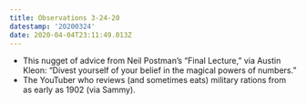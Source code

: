 ```yaml
---
title: Observations 3-24-20
datestamp: '20200324'
date: 2020-04-04T23:11:49.013Z
---
```

- This nugget of advice from Neil Postman’s “Final Lecture,” via Austin Kleon: “Divest yourself of your belief in the magical powers of numbers.”
- The YouTuber who reviews (and sometimes eats) military rations from as early as 1902 (via Sammy).
